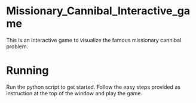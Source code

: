 # Missionary_Cannibal_Interactive_game
This is an interactive game to visualize the famous missionary cannibal problem.

# Running
Run the python script to get started. Follow the easy steps provided as instruction at the top of the window and play the game.
